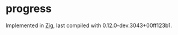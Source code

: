 # progress

Implemented in [Zig](https://ziglang.org/), last compiled with 0.12.0-dev.3043+00ff123b1.
